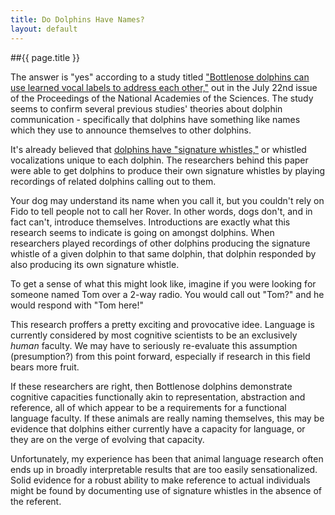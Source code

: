 ```yaml
---
title: Do Dolphins Have Names?
layout: default
---
```


##{{ page.title }}

The answer is "yes" according to a study titled ["Bottlenose dolphins can use learned 
vocal labels to address each other,"](http://www.pnas.org/content/early/2013/07/17/1304459110.abstract) out in the July 22nd issue of the Proceedings of the 
National Academies of the Sciences. The study seems to confirm several previous studies' 
theories about dolphin communication - specifically that dolphins have something like 
names which they use to announce themselves to other dolphins.

It's already believed that [dolphins have "signature whistles,"](http://news.sciencemag.org/sciencenow/2013/02/dolphins-can-call-each-other--no.html) or whistled 
vocalizations unique to each dolphin. The researchers behind this paper were able to 
get dolphins to produce their own signature whistles by playing recordings of related 
dolphins calling out to them. 

Your dog may understand its name when you call it, but you couldn't rely on Fido to tell 
people not to call her Rover. In other words, dogs don't, and in fact can't, introduce themselves. 
Introductions are exactly what this research seems to indicate is going on amongst 
dolphins. When researchers played recordings of other dolphins producing the signature 
whistle of a given dolphin to that same dolphin, that dolphin responded by also producing 
its own signature whistle. 

To get a sense of what this might look like, imagine if you were looking for 
someone named Tom over a 2-way radio. You would call out "Tom?" and he would respond with 
"Tom here!" 

This research proffers a pretty exciting and provocative idee. Language is currently 
considered by most cognitive scientists to be an exclusively *human* faculty. We may have 
to seriously re-evaluate this assumption (presumption?) from this point forward, 
especially if research in this field bears more fruit. 

If these researchers are right, then Bottlenose dolphins demonstrate cognitive 
capacities functionally akin to representation, abstraction and reference, all of which appear to be a 
requirements for a functional language faculty. If these animals are really naming themselves, this may be 
evidence that dolphins either currently have a capacity for language, or they are on the
verge of evolving that capacity.

Unfortunately, my experience has been that animal language research often ends up in
broadly interpretable results that are too easily sensationalized. Solid evidence 
for a robust ability to make reference to actual individuals might be found by documenting use of signature whistles 
in the absence of the referent. 
